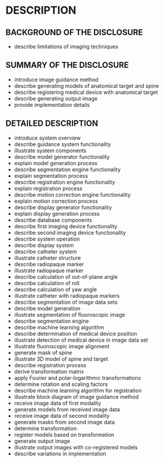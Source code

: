 # DESCRIPTION

## BACKGROUND OF THE DISCLOSURE

- describe limitations of imaging techniques

## SUMMARY OF THE DISCLOSURE

- introduce image guidance method
- describe generating models of anatomical target and spine
- describe registering medical device with anatomical target
- describe generating output image
- provide implementation details

## DETAILED DESCRIPTION

- introduce system overview
- describe guidance system functionality
- illustrate system components
- describe model generator functionality
- explain model generation process
- describe segmentation engine functionality
- explain segmentation process
- describe registration engine functionality
- explain registration process
- describe motion correction engine functionality
- explain motion correction process
- describe display generator functionality
- explain display generation process
- describe database components
- describe first imaging device functionality
- describe second imaging device functionality
- describe system operation
- describe display system
- describe catheter system
- illustrate catheter structure
- describe radiopaque marker
- illustrate radiopaque marker
- describe calculation of out-of-plane angle
- describe calculation of roll
- describe calculation of yaw angle
- illustrate catheter with radiopaque markers
- describe segmentation of image data sets
- describe model generation
- illustrate segmentation of fluoroscopic image
- describe segmentation engine
- describe machine learning algorithm
- describe determination of medical device position
- illustrate detection of medical device in image data set
- illustrate fluoroscopic image alignment
- generate mask of spine
- illustrate 3D model of spine and target
- describe registration process
- derive transformation matrix
- apply Fourier and polar-logarithmic transformations
- determine rotation and scaling factors
- describe machine learning algorithm for registration
- illustrate block diagram of image guidance method
- receive image data of first modality
- generate models from received image data
- receive image data of second modality
- generate masks from second image data
- determine transformation
- register models based on transformation
- generate output image
- illustrate output images with co-registered models
- describe variations in implementation

